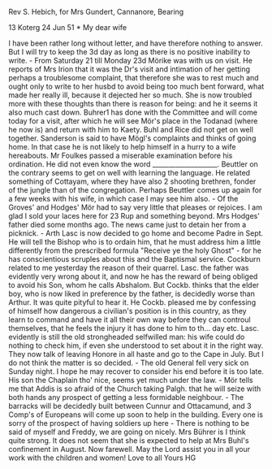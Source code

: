 Rev S. Hebich, for Mrs Gundert, Cannanore, Bearing

13 Koterg 24 Jun 51
 <Tuesday>*
My dear wife

I have been rather long without letter, and have therefore nothing to answer. But I will try to keep the 3d day as long as there is no positive inability to write. - From Saturday 21 till Monday 23d Mörike was with us on visit. He reports of Mrs Irion that it was the Dr's visit and intimation of her getting perhaps a troublesome complaint, that therefore she was to rest much and ought only to write to her husbd to avoid being too much bent forward, what made her really ill, because it dejected her so much. She is now troubled more with these thoughts than there is reason for being: and he it seems it also much cast down. Buhrer1 has done with the Committee and will come today for a visit, after which he will see Mör's place in the Todanad (where he now is) and return with him to Kaety. Buhl and Rice did not get on well together. Sanderson is said to have Mögl's complaints and thinks of going home. In that case he is not likely to help himself in a hurry to a wife hereabouts. Mr Foulkes passed a miserable examination before his ordination. He did not even know the word ____________________. Beuttler on the contrary seems to get on well with learning the language. He related something of Cottayam, where they have also 2 shooting brethren, fonder of the jungle than of the congregation. Perhaps Beuttler comes up again for a few weeks with his wife, in which case I may see him also. - Of the Groves' and Hodges' Mör had to say very little that pleases or rejoices. I am glad I sold your laces here for 23 Rup and something beyond. Mrs Hodges' father died some months ago. The news came just to detain her from a picknick. - Arth Lasc is now decided to go home and become Padre in Sept. He will tell the Bishop who is to ordain him, that he must address him a little differently from the prescribed formula "Receive ye the holy Ghost" - for he has conscientious scruples about this and the Baptismal service. Cockburn related to me yesterday the reason of their quarrel. Lasc. the father was evidently very wrong about it, and now he has the reward of being obliged to avoid his Son, whom he calls Abshalom. But Cockb. thinks that the elder boy, who is now liked in preference by the father, is decidedly worse than Arthur. It was quite pityful to hear it. He Cockb. pleased me by confessing of himself how dangerous a civilian's position is in this country, as they learn to command and have it all their own way before they can controul themselves, that he feels the injury it has done to him to th... day etc. Lasc. evidently is still the old strongheaded selfwilled man: his wife could do nothing to check him, if even she understood to set about it in the right way. They now talk of leaving Honore in all haste and go to the Cape in July. But I do not think the matter is so decided. - The old General fell very sick on Sunday night. I hope he may recover to consider his end before it is too late. His son the Chaplain tho' nice, seems yet much under the law. - Mör tells me that Addis is so afraid of the Church taking Palgh. that he will seize with both hands any prospect of getting a less formidable neighbour. - The barracks will be decidedly built between Cunnur and Ottacamund, and 3 Comp's of Europeans will come up soon to help in the building. Every one is sorry of the prospect of having soldiers up here - There is nothing to be said of myself and Freddy, we are going on nicely. Mrs Bührer is I think quite strong. It does not seem that she is expected to help at Mrs Buhl's confinement in August. Now farewell. May the Lord assist you in all your work with the children and women! Love to all
 Yours HG


